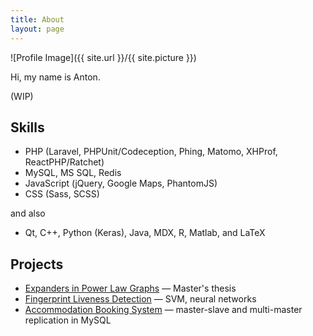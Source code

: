 ```yaml
---
title: About
layout: page
---
```

![Profile Image]({{ site.url }}/{{ site.picture }})

<p>Hi, my name is Anton.</p>

<p>(WIP)</p>

<h2>Skills</h2>

<ul class="skill-list">
    <li>PHP (Laravel, PHPUnit/Codeception, Phing, Matomo, XHProf, ReactPHP/Ratchet)</li>
    <li>MySQL, MS SQL, Redis</li>
    <li>JavaScript (jQuery, Google Maps, PhantomJS)</li>
    <li>CSS (Sass, SCSS)</li>
</ul>

and also

<ul class="skill-list">
    <li>Qt, C++, Python (Keras), Java, MDX, R, Matlab, and LaTeX</li>
</ul>

<h2>Projects</h2>

<ul>
    <li><a href="https://theses.lib.sfu.ca/4953/show">Expanders in Power Law Graphs</a>&nbsp;&mdash; Master's thesis</li>
    <li><a href="https://github.com/">Fingerprint Liveness Detection</a>&nbsp;&mdash; SVM, neural networks</li>
    <li><a href="https://github.com/">Accommodation Booking System</a>&nbsp;&mdash; master-slave and multi-master replication in MySQL</li>
</ul>
